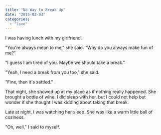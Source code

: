 ```yaml
---
title: "No Way to Break Up"
date: "2015-03-03"
categories: 
  - "love"
---
```


I was having lunch with my girlfriend.

"You're always mean to me," she said. "Why do you always make fun of me?"

"I guess I am tired of you. Maybe we should take a break."

"Yeah, I need a break from you too," she said.

"Fine, then it's settled."

That night, she showed up at my place as if nothing really happened. She brought a bottle of wine. I did sleep with her, but I could not help but wonder if she thought I was kidding about taking that break.

Late at night, I was watching her sleep. She was like a warm little ball of coziness.

"Oh, well," I said to myself.
